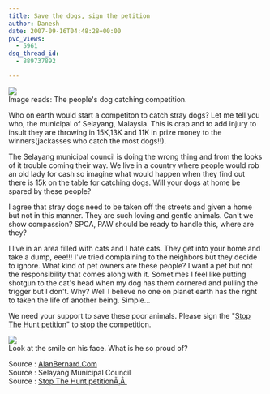 ```yaml
---
title: Save the dogs, sign the petition
author: Danesh
date: 2007-09-16T04:48:28+00:00
pvc_views:
  - 5961
dsq_thread_id:
  - 889737892

---
```

![][1]  
Image reads: The people's dog catching competition.

Who on earth would start a competiton to catch stray dogs? Let me tell you who, the municipal of Selayang, Malaysia. This is crap and to add injury to insult they are throwing in 15K,13K and 11K in prize money to the winners(jackasses who catch the most dogs!!).

The Selayang municipal council is doing the wrong thing and from the looks of it trouble coming their way. We live in a country where people would rob an old lady for cash so imagine what would happen when they find out there is 15k on the table for catching dogs. Will your dogs at home be spared by these people?

I agree that stray dogs need to be taken off the streets and given a home but not in this manner. They are such loving and gentle animals. Can't we show compassion? SPCA, PAW should be ready to handle this, where are they?

I live in an area filled with cats and I hate cats. They get into your home and take a dump, eee!!! I've tried complaining to the neighbors but they decide to ignore. What kind of pet owners are these people? I want a pet but not the responsibility that comes along with it. Sometimes I feel like putting shotgun to the cat's head when my dog has them cornered and pulling the trigger but I don't. Why? Well I believe no one on planet earth has the right to taken the life of another being. Simple&#8230;

We need your support to save these poor animals. Please sign the "[Stop The Hunt petition][2]" to stop the competition.

![][3]  
Look at the smile on his face. What is he so proud of?

Source : [AlanBernard.Com][4]  
Source : Selayang Municipal Council  
Source : [Stop The Hunt petitionÃ‚Â ][2]

 [1]: http://img120.imageshack.us/img120/2694/hanjingap6.jpg
 [2]: http://www.petitiononline.com/doghunt1/petition.html
 [3]: http://img120.imageshack.us/img120/4857/m6tangjq2.jpg
 [4]: http://alanbernard.com/mayhem/blog/other_news/dog-catching-petition/